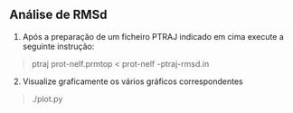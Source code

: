 ## Análise de RMSd
1. Após a preparação de um ficheiro PTRAJ indicado em cima execute a seguinte instrução:
> ptraj prot-nelf.prmtop < prot-nelf -ptraj-rmsd.in
2. Visualize graficamente os vários gráficos correspondentes
> ./plot.py
